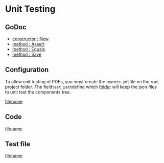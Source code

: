 # Unit Testing

## GoDoc
* [constructor : New](https://pkg.go.dev/github.com/huabtc/maroto/v2/pkg/test#New)
* [method : Assert](https://pkg.go.dev/github.com/huabtc/maroto/v2/pkg/test#MarotoTest.Assert)
* [method : Equals](https://pkg.go.dev/github.com/huabtc/maroto/v2/pkg/test#MarotoTest.Equals)
* [method : Save](https://pkg.go.dev/github.com/huabtc/maroto/v2/pkg/test#MarotoTest.Save)

## Configuration
To allow unit testing of PDFs, you must create the`.maroto.yml`file on the root project folder. The field`test_path`define which [folder](https://github.com/huabtc/maroto/tree/v2/test/maroto)
will keep the json files to unit test the components tree.

[filename](https://raw.githubusercontent.com/johnfercher/maroto/master/.maroto.yml ':include :type=code')

## Code
[filename](../../assets/examples/unittests/v2/main_test.go ':include :type=code')

## Test file
[filename](https://raw.githubusercontent.com/johnfercher/maroto/master/test/maroto/example_unit_test.json ':include :type=code')

